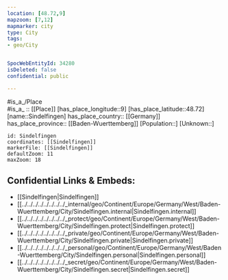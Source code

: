 ```yaml
---
location: [48.72,9] 
mapzoom: [7,12] 
mapmarker: city 
type: City
tags:
- geo/City


SpocWebEntityId: 34280
isDeleted: false
confidential: public

---
```

#is_a_/Place  
#is_a_ :: [[Place]] 
[has_place_longitude::9] 
[has_place_latitude::48.72] 
[name::Sindelfingen] 
has_place_country:: [[Germany]]  
has_place_province:: [[Baden-Wuerttemberg]] 
[Population::] 
[Unknown::] 


```leaflet
id: Sindelfingen
coordinates: [[Sindelfingen]] 
markerFile: [[Sindelfingen]] 
defaultZoom: 11 
maxZoom: 18
```


## Confidential Links & Embeds: 
- [[Sindelfingen|Sindelfingen]]  
- [[../../../../../../../../_internal/geo/Continent/Europe/Germany/West/Baden-Wuerttemberg/City/Sindelfingen.internal|Sindelfingen.internal]] 
- [[../../../../../../../../_protect/geo/Continent/Europe/Germany/West/Baden-Wuerttemberg/City/Sindelfingen.protect|Sindelfingen.protect]] 
- [[../../../../../../../../_private/geo/Continent/Europe/Germany/West/Baden-Wuerttemberg/City/Sindelfingen.private|Sindelfingen.private]] 
- [[../../../../../../../../_personal/geo/Continent/Europe/Germany/West/Baden-Wuerttemberg/City/Sindelfingen.personal|Sindelfingen.personal]] 
- [[../../../../../../../../_secret/geo/Continent/Europe/Germany/West/Baden-Wuerttemberg/City/Sindelfingen.secret|Sindelfingen.secret]] 
